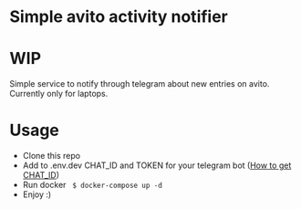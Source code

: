 # Simple avito activity notifier
# WIP
Simple service to notify through telegram about new entries on avito.
Currently only for laptops.

# Usage
- Clone this repo
- Add to .env.dev CHAT_ID and TOKEN for your telegram bot 
  ([How to get CHAT_ID](https://sean-bradley.medium.com/get-telegram-chat-id-80b575520659))
- Run docker ``` $ docker-compose up -d```
- Enjoy :)
